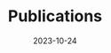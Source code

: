---
title: 'Publications'
date: 2023-10-24
type: landing
featured: true

design:
  spacing: '5rem'

# Note: `username` refers to the user's folder name in `content/authors/`

# Page sections
sections:
  - block: markdown
    content:
      text: |
        A complete publication list can be found on Tianyi Liu's profiles in [Google Scholar](https://scholar.google.com/citations?user=SAJ8bL8AAAAJ&hl=en) and [Research Gate](https://www.researchgate.net/profile/Tianyi-Liu-3).
  - block: collection
    content:
      title: Theses
      text: ""
      count: 0
      filters:
        folders:
          - publication
        publication_type: "thesis"
        exclude_featured: false
    design:
      view: citation
  - block: collection
    content:
      title: Book Chapters
      text: ""
      count: 0
      filters:
        folders:
          - publication
        publication_type: "chapter"
        exclude_featured: false
    design:
      view: citation
  - block: collection
    content:
      title: Preprints
      text: ""
      count: 0
      filters:
        folders:
          - publication
        publication_type: "manuscript"
        exclude_featured: false
    design:
      view: citation
  - block: collection
    content:
      title: Journal Articles
      text: ""
      count: 0
      filters:
        folders:
          - publication
        publication_type: "article-journal"
        exclude_featured: false
    design:
      view: citation
  - block: collection
    content:
      title: Conference Proceedings
      text: ""
      count: 0
      filters:
        folders:
          - publication
        publication_type: "paper-conference"
        exclude_featured: false
    design:
      view: citation
---